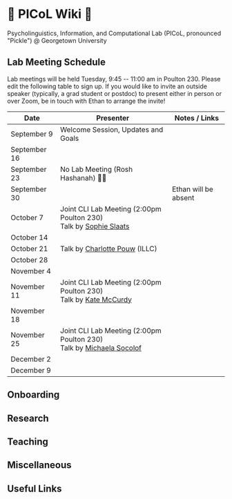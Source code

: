 # 🥒 PICoL Wiki 🥒

Psycholinguistics, Information, and Computational Lab (PICoL, pronounced "Pickle") @ Georgetown University

## Lab Meeting Schedule

Lab meetings will be held Tuesday, 9:45 -- 11:00 am in Poulton 230. Please edit the following table to sign up. If you would like to invite an outside speaker (typically, a grad student or postdoc) to present either in person or over Zoom, be in touch with Ethan to arrange the invite!

| Date    | Presenter | Notes / Links|
| -------- | ------- | ------- |
| September 9  | Welcome Session, Updates and Goals | |
| September 16  |  | |
| September 23  | No Lab Meeting (Rosh Hashanah) 🍎🍯 | |
| September 30  | | Ethan will be absent |
| October 7  | Joint CLI Lab Meeting (2:00pm Poulton 230) <br> Talk by [Sophie Slaats](https://www.sophieslaats.nl/) | |
| October 14  |  | |
| October 21  | Talk by [Charlotte Pouw](https://www.illc.uva.nl/People/Table/person/5440/Charlotte-Pouw) (ILLC)| |
| October 28  |  | |
| November 4  |  | |
| November 11  | Joint CLI Lab Meeting (2:00pm Poulton 230) <br> Talk by [Kate McCurdy](https://lacoco-lab.github.io/home/authors/kmccurdy/) | |
| November 18  |  | |
| November 25  | Joint CLI Lab Meeting (2:00pm Poulton 230) <br> Talk by [Michaela Socolof](https://michaelasocolof.github.io/)  | |
| December 2  |  | |
| December 9  |  | |

## Onboarding

## Research

## Teaching

## Miscellaneous

## Useful Links
